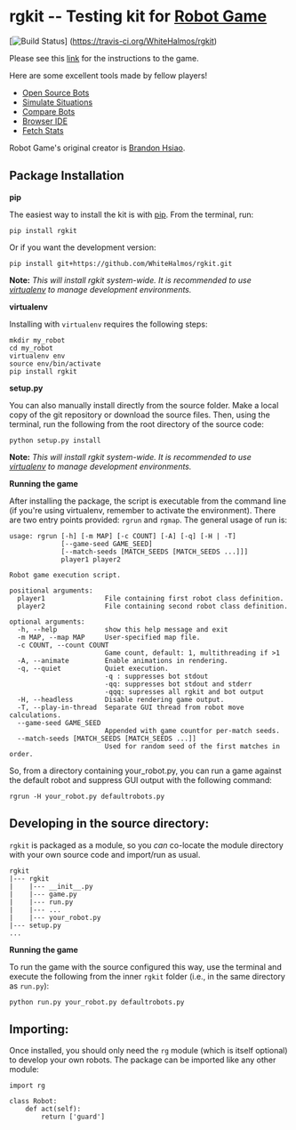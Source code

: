 rgkit -- Testing kit for [Robot Game](http://robotgame.net/)
========================

[![Build Status](https://travis-ci.org/WhiteHalmos/rgkit.png?branch=master)]
(https://travis-ci.org/WhiteHalmos/rgkit)

Please see this [link](http://robotgame.net/rules) for the
instructions to the game.

Here are some excellent tools made by fellow players!
* [Open Source Bots](https://github.com/mpeterv/robotgame-bots)
* [Simulate Situations](https://github.com/mpeterv/rgsimulator)
* [Compare Bots](https://github.com/mueslo/rgcompare)
* [Browser IDE](https://github.com/bsuh/rgfiddle)
* [Fetch Stats](https://github.com/afffsdd/Get-Robot)

Robot Game's original creator is
[Brandon Hsiao](https://github.com/brandonhsiao).

## Package Installation

__pip__

The easiest way to install the kit is with
[pip](http://www.pip-installer.org/en/latest/). From the terminal, run:

    pip install rgkit

Or if you want the development version:

    pip install git+https://github.com/WhiteHalmos/rgkit.git

__Note:__ *This will install rgkit system-wide. It is recommended to use
[virtualenv](http://www.virtualenv.org/en/latest/) to manage development
environments.*

__virtualenv__

Installing with `virtualenv` requires the following steps:

    mkdir my_robot
    cd my_robot
    virtualenv env
    source env/bin/activate
    pip install rgkit

__setup.py__

You can also manually install directly from the source folder. Make a local
copy of the git repository or download the source files. Then, using the
terminal, run the following from the root directory of the source code:

    python setup.py install

__Note:__ *This will install rgkit system-wide. It is recommended to use
[virtualenv](http://www.virtualenv.org/en/latest/) to manage development
environments.*

__Running the game__

After installing the package, the script is executable from the command line
(if you're using virtualenv, remember to activate the environment). There are
two entry points provided: `rgrun` and `rgmap`. The general usage of run is:

    usage: rgrun [-h] [-m MAP] [-c COUNT] [-A] [-q] [-H | -T]
                 [--game-seed GAME_SEED]
                 [--match-seeds [MATCH_SEEDS [MATCH_SEEDS ...]]]
                 player1 player2
    
    Robot game execution script.
    
    positional arguments:
      player1               File containing first robot class definition.
      player2               File containing second robot class definition.
    
    optional arguments:
      -h, --help            show this help message and exit
      -m MAP, --map MAP     User-specified map file.
      -c COUNT, --count COUNT
                            Game count, default: 1, multithreading if >1
      -A, --animate         Enable animations in rendering.
      -q, --quiet           Quiet execution.
                            -q : suppresses bot stdout
                            -qq: suppresses bot stdout and stderr
                            -qqq: supresses all rgkit and bot output
      -H, --headless        Disable rendering game output.
      -T, --play-in-thread  Separate GUI thread from robot move calculations.
      --game-seed GAME_SEED
                            Appended with game countfor per-match seeds.
      --match-seeds [MATCH_SEEDS [MATCH_SEEDS ...]]
                            Used for random seed of the first matches in order.

So, from a directory containing your_robot.py, you can run a game against the
default robot and suppress GUI output with the following command:

    rgrun -H your_robot.py defaultrobots.py

## Developing in the source directory:

`rgkit` is packaged as a module, so you *can* co-locate the module directory
with your own source code and import/run as usual.

    rgkit
    |--- rgkit
    |    |--- __init__.py
    |    |--- game.py
    |    |--- run.py
    |    |--- ...
    |    |--- your_robot.py
    |--- setup.py
    ...

__Running the game__

To run the game with the source configured this way, use the terminal and
execute the following from the inner `rgkit` folder (i.e., in the same
directory as `run.py`):

    python run.py your_robot.py defaultrobots.py

## Importing:

Once installed, you should only need the `rg` module (which is itself optional)
to develop your own robots. The package can be imported like any other module:

    import rg

    class Robot:
        def act(self):
            return ['guard']
